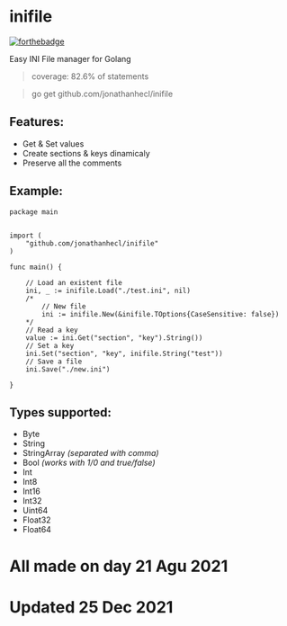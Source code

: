 # inifile

[![forthebadge](https://forthebadge.com/images/badges/made-with-go.svg)](https://forthebadge.com)

Easy INI File manager for Golang

> coverage: 82.6% of statements
>

> go get github.com/jonathanhecl/inifile
> 

## Features:

* Get & Set values
* Create sections & keys dinamicaly
* Preserve all the comments

## Example:
```
package main


import (
	"github.com/jonathanhecl/inifile"
)

func main() {

    // Load an existent file
	ini, _ := inifile.Load("./test.ini", nil)
    /*
        // New file
        ini := inifile.New(&inifile.TOptions{CaseSensitive: false})
    */
    // Read a key
	value := ini.Get("section", "key").String())
    // Set a key
	ini.Set("section", "key", inifile.String("test"))
    // Save a file
	ini.Save("./new.ini")

}
```

## Types supported:

* Byte
* String
* StringArray _(separated with comma)_
* Bool _(works with 1/0 and true/false)_
* Int
* Int8
* Int16
* Int32
* Uint64
* Float32
* Float64

# All made on day 21 Agu 2021
# Updated 25 Dec 2021